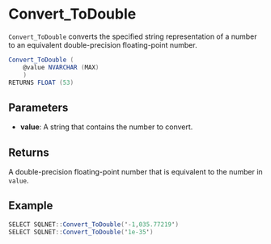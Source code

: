 # Convert_ToDouble

`Convert_ToDouble` converts the specified string representation of a number to an equivalent double-precision floating-point number.

```csharp
Convert_ToDouble (
	@value NVARCHAR (MAX)
	)
RETURNS FLOAT (53)
```

## Parameters

  - **value**: A string that contains the number to convert.

## Returns

A double-precision floating-point number that is equivalent to the number in `value`.

## Example

```csharp
SELECT SQLNET::Convert_ToDouble('-1,035.77219')
SELECT SQLNET::Convert_ToDouble('1e-35')
```
